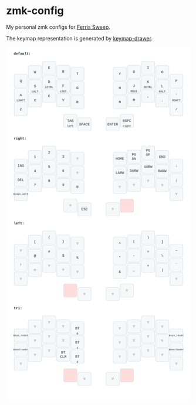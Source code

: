 # zmk-config

My personal zmk configs for [Ferris Sweep](https://github.com/davidphilipbarr/Sweep).

The keymap representation is generated by [keymap-drawer](https://github.com/caksoylar/keymap-drawer).

![Keymap Representation](./keymap-drawer/cradio.svg?raw=true "Keymap Representation")
